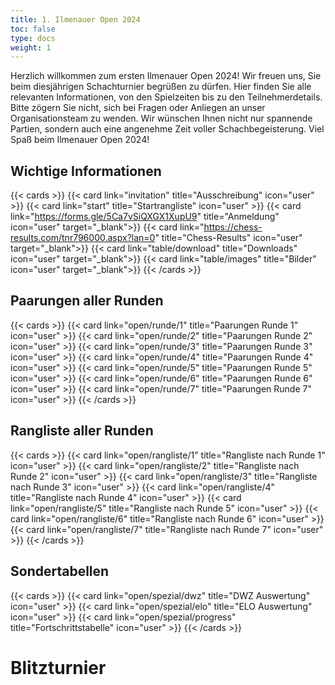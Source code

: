 ```yaml
---
title: 1. Ilmenauer Open 2024
toc: false
type: docs
weight: 1
---
```



Herzlich willkommen zum ersten Ilmenauer Open 2024! Wir freuen uns, Sie beim diesjährigen Schachturnier
begrüßen zu dürfen. Hier finden Sie alle relevanten Informationen, von den Spielzeiten bis zu den
Teilnehmerdetails. Bitte zögern Sie nicht, sich bei Fragen oder Anliegen an unser Organisationsteam zu
wenden. Wir wünschen Ihnen nicht nur spannende Partien, sondern auch eine angenehme Zeit voller
Schachbegeisterung. Viel Spaß beim Ilmenauer Open 2024!


## Wichtige Informationen 
{{< cards >}}
  {{< card link="invitation" title="Ausschreibung" icon="user" >}}
  {{< card link="start" title="Startrangliste" icon="user" >}}
  {{< card link="https://forms.gle/5Ca7vSiQXGX1XupU9" title="Anmeldung" icon="user" target="_blank">}}
  {{< card link="https://chess-results.com/tnr796000.aspx?lan=0" title="Chess-Results" icon="user" target="_blank">}}
    {{< card link="table/download" title="Downloads" icon="user" target="_blank">}}
  {{< card link="table/images" title="Bilder" icon="user" target="_blank">}}
{{< /cards >}}

## Paarungen aller Runden 

{{< cards >}}
  {{< card link="open/runde/1" title="Paarungen Runde 1" icon="user" >}}
  {{< card link="open/runde/2" title="Paarungen Runde 2" icon="user" >}}
  {{< card link="open/runde/3" title="Paarungen Runde 3" icon="user" >}}
  {{< card link="open/runde/4" title="Paarungen Runde 4" icon="user" >}}
  {{< card link="open/runde/5" title="Paarungen Runde 5" icon="user" >}}
  {{< card link="open/runde/6" title="Paarungen Runde 6" icon="user" >}}
  {{< card link="open/runde/7" title="Paarungen Runde 7" icon="user" >}}
{{< /cards >}}

## Rangliste aller Runden 

{{< cards >}}
  {{< card link="open/rangliste/1" title="Rangliste nach Runde 1" icon="user" >}}
  {{< card link="open/rangliste/2" title="Rangliste nach Runde 2" icon="user" >}}
  {{< card link="open/rangliste/3" title="Rangliste nach Runde 3" icon="user" >}}
  {{< card link="open/rangliste/4" title="Rangliste nach Runde 4" icon="user" >}}
  {{< card link="open/rangliste/5" title="Rangliste nach Runde 5" icon="user" >}}
  {{< card link="open/rangliste/6" title="Rangliste nach Runde 6" icon="user" >}}
  {{< card link="open/rangliste/7" title="Rangliste nach Runde 7" icon="user" >}}
{{< /cards >}}


## Sondertabellen
{{< cards >}}
  {{< card link="open/spezial/dwz" title="DWZ Auswertung" icon="user" >}}
  {{< card link="open/spezial/elo" title="ELO Auswertung" icon="user" >}}
  {{< card link="open/spezial/progress" title="Fortschrittstabelle" icon="user" >}}
{{< /cards >}}



# Blitzturnier
